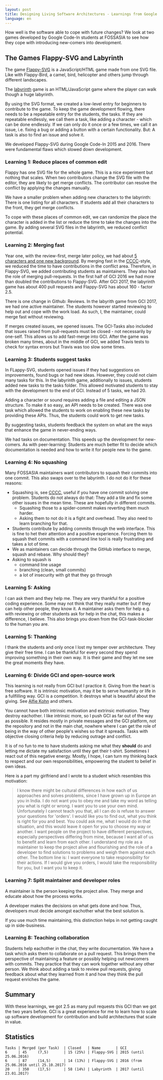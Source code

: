 ```yaml
---
layout: post
title: Designing Living Software Architectures - Learnings from Google Code-In
language: en
---
```


How well is the software able to cope with future changes?
We look at two games developed by Google Code-In students at FOSSASIA to see how they cope with introducing new-comers into development.

The Games Flappy-SVG and Labyrinth
----------------------------------

The game [Flappy-SVG][flappy-svg] is a JavaScript/HTML game made from one SVG file.
Like with Flappy-Bird, a camel, bird, helicopter and others jump through different landscapes.

The [labyrinth][labyrinth] game is an HTML/JavaScript game where the player can walk though a huge labyrinth.

By using the SVG format, we created a low-level entry for beginners to contribute to the game.
To keep the game development flowing, there needs to be a repeatable entry for the students, the tasks.
If they are repeatable endlessly, we call them a task, like adding a character - which can be done endlessly.
If we can only do it once or a few times, we call it an issue, i.e. fixing a bug or adding a button with a certain functionality.
But: A task is also to find an issue and solve it.

We developed Flappy-SVG during Google Code-In 2015 and 2016.
There were fundamental flaws which slowed down development.

### Learning 1: Reduce places of common edit

Flappy has one SVG file for the whole game. This is a nice experiment but nothing that scales.
When two contributors change the SVG file with the editor, they are likely to get merge conflicts.
The contributor can resolve the conflict by applying the changes manually.

We have a smaller problem when adding new characters to the labyrinth: There is one listing for all characters. If students add all their characters to the front, they get merge conflicts.

To cope with these places of common edit, we can randomize the place the character is added in the list or reduce the time to take the changes into the game.
By adding several SVG files in the labyrinth, we reduced conflict potential.

### Learning 2: Merging fast

Year one, with the review-first, merge later policy, we had about [5 characters and one new background](https://github.com/fossasia/flappy-svg/commit/67b96262cfa0944ed17effb08c3c778e3f8fac1d).
By merging fast in the [CCCC][c4]-style, we reduced the time to have contributions in the conflict area.
Therefore, in Flappy-SVG, we added contributing students as maintainers.
They also had the role of merging pull-requests.
In the first half of GCI 2016 we had more than doubled the contributions to Flappy-SVG.
After GCI 2017, the labyrinth game has about 400 pull requests and Flappy-SVG has about 160 - factor 2.5.

There is one change in Github: Reviews.
In the labyrith game from GCI 2017, we had one active maintainer.
The students however started reviewing to help out and cope with the work load.
As such, I, the maintainer, could merge fast without reviewing.

If merges created issues, we opened issues.
The GCI-Tasks also included that issues raised from pull-requests must be closed - not necessarily by one-self.
This allows us to add fast-merge into GCI.
After the game was broken many times, about in the middle of GCI, we added Travis tests to check for syntax errors but Travis was too slow some times.

### Learning 3: Students suggest tasks

In FLappy-SVG, students opened issues if they had suggestions on improvements, found bugs or had new ideas.
However, they could not claim many tasks for this.
In the labyrinth game, additionally to issues, students added new tasks to the tasks folder.
This allowed motivated students to stay with the development to the end of GCI. 
Instead of 5 tasks, we had 20.

Adding a character or sound requires adding a file and editing a JSON structure.
To make it so easy, an API needs to be created.
There was one task which allowed the students to work on enabling these new tasks by providing these
APIs.
Thus, the students could work to get new tasks.

By suggesting tasks, students feedback the system on what are the ways that enhance the game in never-ending ways.

We had tasks on documentation. This speeds up the development for new-comers.
As with peer-learning: Students are much better fit to decide which documentation is needed and how to write it for people new to the game.

### Learning 4: No squashing

Many FOSSASIA maintainers want contributors to squash their commits into one commit.
This also swaps over to the labyrinth.
I do not do it for these reasons:

- Squashing is, see [CCCC][c4], useful if you have one commit solving one problem.
  Students do not always do that: They add a tile and fix some other issues in the mean time.
  These are hopefully in different commits.
  - Squashing those to a spider-commit makes reverting them much harder.
  - Asking them to not do it is a fight and overhead. They also need to learn branching for that.
- Students contribute by adding commits through the web interface. This is fine to het their attention and a positive experience.
  Forcing them to squash theit commits with a command line tool is really frustrating and takes a lot of time.
- We as maintainers can decide through the GitHub interface to merge, squash and rebase. Why should they?
- Asking to squash is
  - command line usage
  - branching (clean, small commits)
  - a lot of insecurity with git that they go through

### Learning 5: Asking

I can ask them and they help me. They are very thankful for a positive coding experience.
Some may not think that they really matter but if they can help other people, they know it.
A maintainer asks them for help e.g. with reviewing or other students ask for help in the chat, this makes a difference, I believe.
This also brings you down from the GCI-task-blocker to the human you are.

### Learning 5: Thanking

I thank the students and only once I lost my temper over architecture.
They give their free time. I can be thankful for every second they spend improving something in their own way.
It is their game and they let me see the great moments they have.

### Learning 6: Divide GCI and open-source work

This learning is not really from GCI but I practice it.
Giving from the heart is free software.
It is intrinsic motivation, may it be to serve humanity or life in a fullfilling way.
GCI is a competition. It destroys what is beautiful about the giving. See [Alfie Kohn](https://www.youtube.com/watch?v=b4c86SDW7FQ) and others.

You cannot have both intrinsic motivation and extrinsic motivation. They destroy eachother.
I like intrinsic more, so I push GCI as far out of the way as possible.
It resides mostly in private messages and the GCI platform, not the repository and not in the main chat, nowhere where I can get the role of being in the way of other people's wishes so that it spreads. Tasks with objective closing criteria help by reducing outrage and conflict.

It is of no fun to me to have students asking me what they **should** do and letting me dictate my satisfaction until they get their t-shirt.
Sometimes I react out of this negative energy.
Mostly, I hope, I can turn my thinking back to respect and our own responsibilities, empowering the student to belief in own ideas.

Here is a part my girlfriend and I wrote to a student which resembles this motivation:

> I know there might be cultural differences in how each of us approaches and solves problems, since I have grown up in Europe an you in India. I do not want you to obey me and take my word as telling you what is right or wrong. I want you to use your own mind. Unfortunately I cannot teach you that, all I can do is refuse to answer your questions for 'orders'. I would like you to find out, what you think is right for you and best. You could ask me, what I would do in that situation, and this would leave it open for you to choose my way or another. I want people on the project to have different perspectives, especially perspectives differing from mine, because I want all of us to benefit and learn from each other. I understand my role as a maintainer to keep the project alive and flourishing and the role of a developer to find solutions to problems and weigh them against each other. The bottom line is: I want everyone to take responsibility for their actions. If I would give you orders, I would take the responsibility for you, but I want you to keep it.

### Learning 7: Split maintainer and developer roles

A maintainer is the person keeping the project alive.
They merge and educate about how the process works.

A developer makes the decisions on what gets done and how.
Thus, developers must decide amongst eachother what the best solution is.

If you use much time maintaining, this distinction helps in not getting caught up in side-business.

### Learning 8: Teaching collaboration

Students help eachother in the chat, they write documentation.
We have a task which asks them to collaborate on a pull request.
This brings them the perspective of maintaining a feature or possibly helping out newcomers with commits.
They practice that they can work together without any other person.
We think about adding a task to review pull requests, giving feedback about what they learned from it and how they think the pull request enriches the game.

## Summary

With these learnings, we got 2.5 as many pull requests this GCI than we got the two years before.
GCI is a great experience for me to learn how to scale up software development for contribution and build architectures that scale in value.

## Statistics

```
Tasks | Merged (per Task)  | Closed   | Name       | GCI
6     | 45     (7,5)       | 15 (25%) | Flappy-SVG | 2015 (until 25.06.2016)
6     | 87     (14,5)      | 14 (13%) | Flappy-SVG | 2016 (from 25.06.2016 until 25.10.2017)
20    | 350    (17,5)      | 58 (14%) | Labyrinth  | 2017 (until 23.01.2017)
```


[flappy-svg]: https://github.com/fossasia/flappy-svg/
[labyrinth]: https://github.com/fossasia/labyrinth
[c4]: https://rfc.zeromq.org/spec:42/C4/

